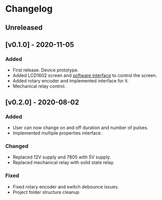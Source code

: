 # Changelog

## Unreleased


## [v0.1.0] - 2020-11-05
### Added
- First release. Device prototype.
- Added LCD1602 screen and [software interface](https://github.com/DavidAntliff/esp32-i2c-lcd1602) to control the screen.
- Added rotary encoder and implemented interface for it.
- Mechanical relay control.

## [v0.2.0] - 2020-08-02
### Added
- User can now change on and off duration and number of pulses.
- Implemented multiple properties interface.
  
### Changed
- Replaced 12V supply and 7805  with 5V supply.
- Replaced mechanical relay with solid state relay.

### Fixed
- Fixed rotary encoder and switch debounce issues.
- Project folder structure cleanup

